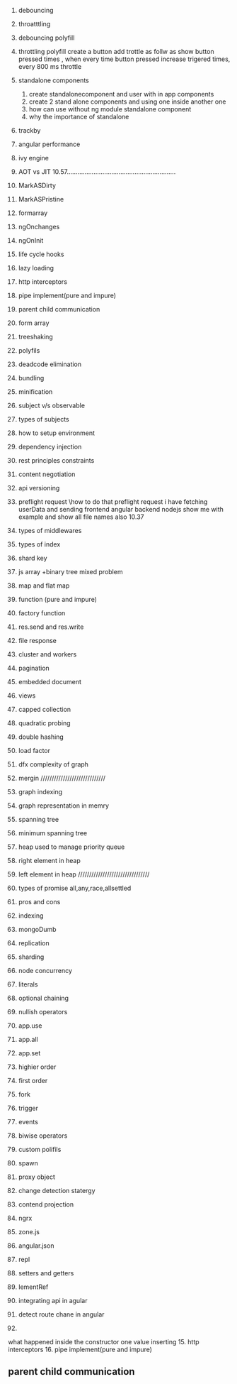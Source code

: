 1. debouncing 
2. throatttling
3. debouncing polyfill
4. throttling polyfill 
create a button add trottle as follw as
show button pressed <x> times , when every time button pressed
increase trigered<y> times, every 800 ms throttle
 
3. standalone components
    1. create standalonecomponent and user with in app components
    2. create 2 stand alone components and using one inside another one 
    3. how can use without ng module standalone component
    4. why the importance of standalone
4. trackby
5. angular performance
6. ivy engine
7. AOT vs JIT
10.57.............................................................
8. MarkASDirty
9. MarkASPristine
10. formarray  
11. ngOnchanges
12. ngOnInit
13. life cycle hooks
14. lazy loading
15. http interceptors
16. pipe implement(pure and impure)
17. parent child communication
18. form array
19. treeshaking
20. polyfils
21. deadcode elimination
22. bundling
23. minification
24. subject v/s observable
25. types of subjects
26. how to setup environment
27. dependency injection
28. rest principles constraints
29. content negotiation
30. api versioning


31. preflight request \\how to do that preflight request i have fetching userData and sending frontend angular backend nodejs show me with example and show all file names also
10.37
32. types of middlewares
33. types of index
34. shard key
35. js array +binary tree mixed problem
36. map and flat map
37. function (pure and impure)
38. factory function
39. res.send and res.write
40. file response
41. cluster and workers
42. pagination
43. embedded document
44. views
45. capped collection

46. quadratic probing
47. double hashing
48. load factor
49. dfx complexity of graph
50. mergin
/////////////////////////////
51. graph indexing
52. graph representation in memry
53. spanning tree
54. minimum spanning tree
55. heap used to manage priority queue
56. right element in heap
57. left element in heap
////////////////////////////////
60. types of promise all,any,race,allsettled
61. pros and cons
62. indexing
63. mongoDumb
64. replication
65. sharding
66. node concurrency
67. literals
68. optional chaining
68. nullish operators
69. app.use
70. app.all
71. app.set
72. highier order
73. first order
74. fork
75. trigger

76. events
77. biwise operators
78. custom polifils
79. spawn
80. proxy object
81. change detection statergy
82. contend projection
83. ngrx
84. zone.js
85. angular.json
86. repl
87. setters and getters
88. lementRef
89. integrating api in agular
90. detect route chane in angular
91. 





what happened inside the constructor one value inserting
15. http interceptors
16. pipe implement(pure and impure)
## parent child communication